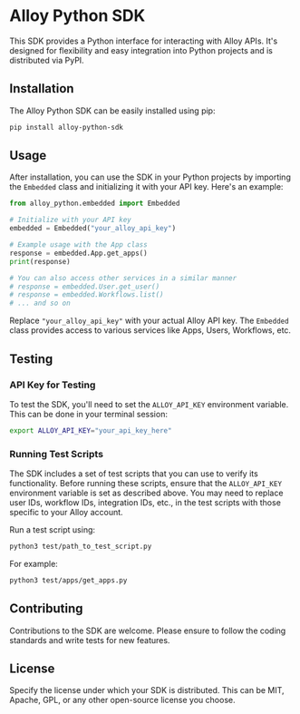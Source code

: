 
# Alloy Python SDK

This SDK provides a Python interface for interacting with Alloy APIs. It's designed for flexibility and easy integration into Python projects and is distributed via PyPI.

## Installation

The Alloy Python SDK can be easily installed using pip:

```bash
pip install alloy-python-sdk
```

## Usage

After installation, you can use the SDK in your Python projects by importing the `Embedded` class and initializing it with your API key. Here's an example:

```python
from alloy_python.embedded import Embedded

# Initialize with your API key
embedded = Embedded("your_alloy_api_key")

# Example usage with the App class
response = embedded.App.get_apps()
print(response)

# You can also access other services in a similar manner
# response = embedded.User.get_user()
# response = embedded.Workflows.list()
# ... and so on
```

Replace `"your_alloy_api_key"` with your actual Alloy API key. The `Embedded` class provides access to various services like Apps, Users, Workflows, etc.

## Testing

### API Key for Testing

To test the SDK, you'll need to set the `ALLOY_API_KEY` environment variable. This can be done in your terminal session:

```bash
export ALLOY_API_KEY="your_api_key_here"
```

### Running Test Scripts

The SDK includes a set of test scripts that you can use to verify its functionality. Before running these scripts, ensure that the `ALLOY_API_KEY` environment variable is set as described above. You may need to replace user IDs, workflow IDs, integration IDs, etc., in the test scripts with those specific to your Alloy account.

Run a test script using:

```bash
python3 test/path_to_test_script.py
```

For example:

```bash
python3 test/apps/get_apps.py
```

## Contributing

Contributions to the SDK are welcome. Please ensure to follow the coding standards and write tests for new features.

## License

Specify the license under which your SDK is distributed. This can be MIT, Apache, GPL, or any other open-source license you choose.
